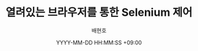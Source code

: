 ---
title : 열려있는 브라우저를 통한 Selenium 제어
date: YYYY-MM-DD HH:MM:SS +09:00
author: 배현호
layout: post
categories: ["Python"]
tags: [""]
---